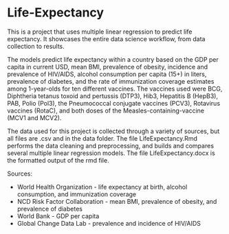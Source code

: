 # Life-Expectancy

This is a project that uses multiple linear regression to predict life expectancy. It showcases the entire data science workflow, from data collection to results.

The models predict life expectancy within a country based on the GDP per capita in current USD, mean BMI, prevalence of obesity, incidence and prevalence of HIV/AIDS, alcohol consumption per capita (15+) in liters, prevalence of diabetes, and the rate of immunization coverage estimates among 1-year-olds for ten different vaccines. The vaccines used were BCG, Diphtheria tetanus toxoid and pertussis (DTP3), Hib3, Hepatitis B (HepB3), PAB, Polio (Pol3), the Pneumococcal conjugate vaccines (PCV3), Rotavirus vaccines (RotaC), and both doses of the Measles-containing-vaccine (MCV1 and MCV2).

The data used for this project is collected through a variety of sources, but all files are .csv and in the data folder.
The file LifeExpectancy.Rmd performs the data cleaning and preprocessing, and builds and compares several multiple linear regression models.
The file LifeExpectancy.docx is the formatted output of the rmd file.



Sources:
* World Health Organization - life expectancy at birth, alcohol consumption, and immunization coverage
* NCD Risk Factor Collaboration - mean BMI, prevalence of obesity, and prevalence of diabetes
* World Bank - GDP per capita
* Global Change Data Lab - prevalence and incidence of HIV/AIDS
